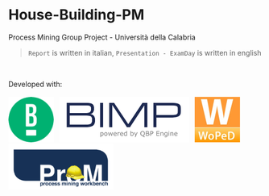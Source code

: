 # House-Building-PM
Process Mining Group Project - Università della Calabria 

> `Report` is written in italian, `Presentation - ExamDay` is written in english

<br>

Developed with: <br><br>
<img src="https://github.com/giadagabriele/House-Building-PM/blob/main/README/bpmn.png" height="90px"> &nbsp;
<img src="https://github.com/giadagabriele/House-Building-PM/blob/main/README/bimp.png" height="90px"> &nbsp;
<img src="https://github.com/giadagabriele/House-Building-PM/blob/main/README/woped.jpg" height="90px">
<img src="https://github.com/giadagabriele/House-Building-PM/blob/main/README/prom.png" height="90px">
